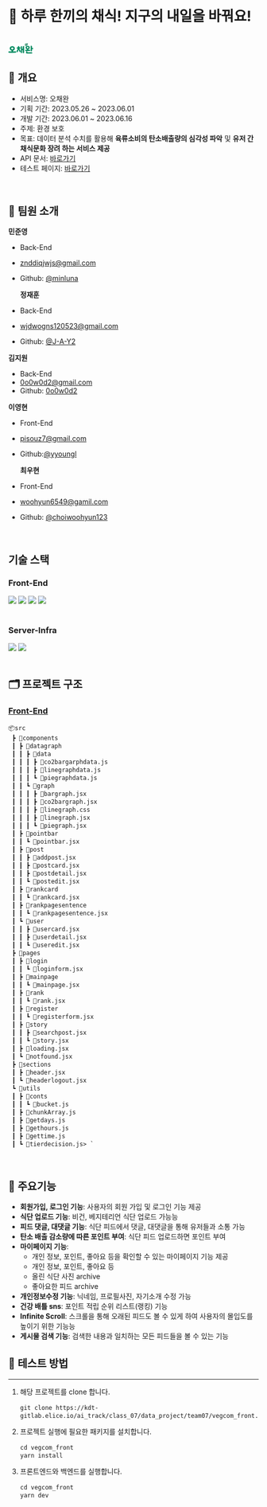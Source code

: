 # 🌱 하루 한끼의 채식! 지구의 내일을 바꿔요!

<br/>

<img src="./public/logoshort.png" alt="logo" width="10%" />

<br/>

## 📄 개요

-   서비스명: 오채완
-   기획 기간: 2023.05.26 ~ 2023.06.01
-   개발 기간: 2023.06.01 ~ 2023.06.16
-   주제: 환경 보호
-   목표: 데이터 분석 수치를 활용해 **육류소비의 탄소배출량의 심각성 파악** 및 **유저 간 채식문화 장려 하는 서비스 제공**
-   API 문서: [바로가기](https://docs.google.com/spreadsheets/d/1t-DNUbVY4GI5NZWTBwCLrzPFFoJMj4t_p9wfY_jemhA/edit?usp=sharing)
-   테스트 페이지: [바로가기](http://kdt-ai7-team07.elicecoding.com/)

<br/>

## 🫶 팀원 소개

**민준영**

-   Back-End
-   znddiqjwjs@gmail.com
-   Github: [@minluna](https://github.com/minluna)

    **정재훈**

-   Back-End
-   wjdwogns120523@gmail.com
-   Github: [@J-A-Y2](https://github.com/J-A-Y2)

**김지원**

-   Back-End
-   0o0w0d2@gmail.com
-   Github: [0o0w0d2](https://github.com/0o0w0d2)

**이영현**

-   Front-End
-   pisouz7@gmail.com
-   Github:[@yyoungl](https://github.com/yyoungl)

    **최우현**

-   Front-End
-   woohyun6549@gamil.com
-   Github: [@choiwoohyun123](https://github.com/choiwoohyun123)

<br/>

## 기술 스택

### Front-End

<div>
<img src="https://img.shields.io/badge/HTML5-E34F26?style=flat-square&logo=HTML5&logoColor=white"/>
<img src="https://img.shields.io/badge/CSS3-1572B6?style=flat-square&logo=CSS3&logoColor=white"/>
<img src="https://img.shields.io/badge/JavaScript-F7DF1E?style=flat-square&logo=JavaScript&logoColor=white"/>
<img src="https://img.shields.io/badge/React-61DAFB?style=flat-square&logo=React&logoColor=white"/>
</div>
<br />

### Server-Infra

<div>
<img src="https://img.shields.io/badge/Nginx-009639?style=flat-square&logo=nginx&logoColor=white"/>
<img src="https://img.shields.io/badge/pm2-2B037A?style=flat-square&logo=pm2&logoColor=white"/>
</div>
<br />

## 🗂 프로젝트 구조

### [Front-End ](#)

```
📦src
 ┣ 📂components
 ┃ ┣ 📂datagraph
 ┃ ┃ ┣ 📂data
 ┃ ┃ ┃ ┣ 📜co2bargarphdata.js
 ┃ ┃ ┃ ┣ 📜linegraphdata.js
 ┃ ┃ ┃ ┗ 📜piegraphdata.js
 ┃ ┃ ┗ 📂graph
 ┃ ┃ ┃ ┣ 📜bargraph.jsx
 ┃ ┃ ┃ ┣ 📜co2bargraph.jsx
 ┃ ┃ ┃ ┣ 📜linegraph.css
 ┃ ┃ ┃ ┣ 📜linegraph.jsx
 ┃ ┃ ┃ ┗ 📜piegraph.jsx
 ┃ ┣ 📂pointbar
 ┃ ┃ ┗ 📜pointbar.jsx
 ┃ ┣ 📂post
 ┃ ┃ ┣ 📜addpost.jsx
 ┃ ┃ ┣ 📜postcard.jsx
 ┃ ┃ ┣ 📜postdetail.jsx
 ┃ ┃ ┗ 📜postedit.jsx
 ┃ ┣ 📂rankcard
 ┃ ┃ ┗ 📜rankcard.jsx
 ┃ ┣ 📂rankpagesentence
 ┃ ┃ ┗ 📜rankpagesentence.jsx
 ┃ ┗ 📂user
 ┃ ┃ ┣ 📜usercard.jsx
 ┃ ┃ ┣ 📜userdetail.jsx
 ┃ ┃ ┗ 📜useredit.jsx
 ┣ 📂pages
 ┃ ┣ 📂login
 ┃ ┃ ┗ 📜loginform.jsx
 ┃ ┣ 📂mainpage
 ┃ ┃ ┗ 📜mainpage.jsx
 ┃ ┣ 📂rank
 ┃ ┃ ┗ 📜rank.jsx
 ┃ ┣ 📂register
 ┃ ┃ ┗ 📜registerform.jsx
 ┃ ┣ 📂story
 ┃ ┃ ┣ 📜searchpost.jsx
 ┃ ┃ ┗ 📜story.jsx
 ┃ ┣ 📜loading.jsx
 ┃ ┗ 📜notfound.jsx
 ┣ 📂sections
 ┃ ┣ 📜header.jsx
 ┃ ┗ 📜headerlogout.jsx
 ┗ 📂utils
 ┃ ┣ 📂conts
 ┃ ┃ ┗ 📜bucket.js
 ┃ ┣ 📜chunkArray.js
 ┃ ┣ 📜getdays.js
 ┃ ┣ 📜gethours.js
 ┃ ┣ 📜gettime.js
 ┃ ┗ 📜tierdecision.js> `
```

<br />

## 🔎 주요기능

-   **회원가입, 로그인 기능**: 사용자의 회원 가입 및 로그인 기능 제공
-   **식단 업로드 기능**: 비건, 베지테리언 식단 업로드 가능능
-   **피드 댓글, 대댓글 기능**: 식단 피드에서 댓글, 대댓글을 통해 유저들과 소통 가능
-   **탄소 배출 감소량에 따른 포인트 부여**: 식단 피드 업로드하면 포인트 부여
-   **마이페이지 기능**:
    -   개인 정보, 포인트, 좋아요 등을 확인할 수 있는 마이페이지 기능 제공
    -   개인 정보, 포인트, 좋아요 등
    -   올린 식단 사진 archive
    -   좋아요한 피드 archive
-   **개인정보수정 기능**: 닉네임, 프로필사진, 자기소개 수정 가능
-   **건강 배틀 sns**: 포인트 적립 순위 리스트(랭킹) 기능
-   **Infinite Scroll**: 스크롤을 통해 오래된 피드도 볼 수 있게 하여 사용자의 몰입도를 높이기 위한 기능능
-   **게시물 검색 기능**: 검색한 내용과 일치하는 모든 피드들을 볼 수 있는 기능

## 🏁 테스트 방법

---

1. 해당 프로젝트를 clone 합니다.

    ```
    git clone https://kdt-gitlab.elice.io/ai_track/class_07/data_project/team07/vegcom_front.git
    ```

2. 프로젝트 실행에 필요한 패키지를 설치합니다.

    ```
    cd vegcom_front
    yarn install
    ```

3. 프론트엔드와 백엔드를 실행합니다.

    ```
    cd vegcom_front
    yarn dev
    ```
